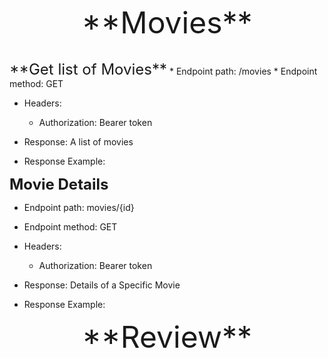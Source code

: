 <p align="center">
<font size =7> **Movies** </font>
</p>
<br>
<font size =5> **Get list of Movies**</font>
 * Endpoint path: /movies
 * Endpoint method: GET

 * Headers:
    * Authorization: Bearer token

 * Response: A list of movies
 * Response Example:

<font size =5> **Movie Details**</font>
 * Endpoint path: movies/{id}
 * Endpoint method: GET

 * Headers:
    * Authorization: Bearer token

 * Response: Details of a Specific Movie
 * Response Example:

<p align="center">
<font size =7> **Review** </font>
</p>
<br>

